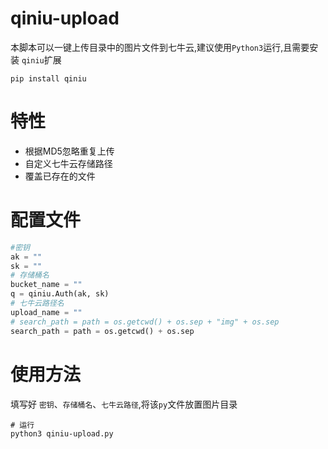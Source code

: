 # qiniu-upload
本脚本可以一键上传目录中的图片文件到七牛云,建议使用`Python3`运行,且需要安装 `qiniu`扩展
```shell
pip install qiniu
```
# 特性
- 根据MD5忽略重复上传
- 自定义七牛云存储路径
- 覆盖已存在的文件
# 配置文件
```python
#密钥
ak = ""
sk = ""
# 存储桶名
bucket_name = ""
q = qiniu.Auth(ak, sk)
# 七牛云路径名
upload_name = ""
# search_path = path = os.getcwd() + os.sep + "img" + os.sep
search_path = path = os.getcwd() + os.sep
```
# 使用方法
填写好 `密钥`、`存储桶名`、`七牛云路径`,将该`py`文件放置图片目录
```shell
# 运行
python3 qiniu-upload.py
```


